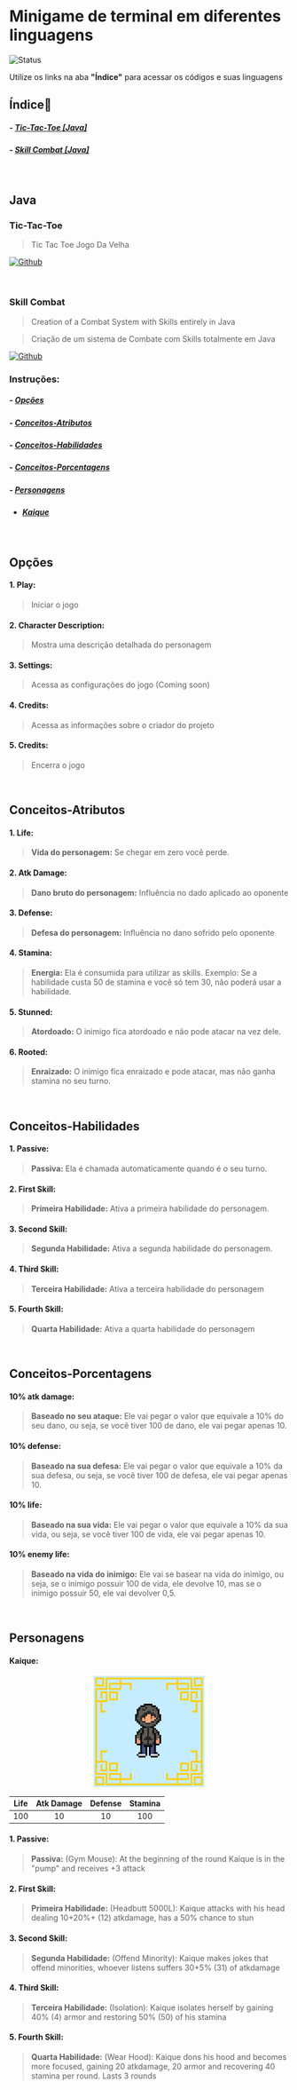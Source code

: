 # Minigame de terminal em diferentes linguagens

![Status](http://img.shields.io/static/v1?label=Status&message=Desenvolvimento&color=GREEN&style=for-the-badge)

Utilize os links na aba **"Índice"** para acessar os códigos e suas linguagens

## Índice📌

##### - [Tic-Tac-Toe [Java]](#Tic-Tac-Toe)
##### - [Skill Combat [Java]](#Skill-Combat)
</br>

## Java

### Tic-Tac-Toe
> Tic Tac Toe
> Jogo Da Velha

<a href = "https://github.com/KJSS3012/Minigames/tree/main/Java/Tic-Tac-Toe">![Github](https://img.shields.io/badge/GitHub-100000?style=for-the-badge&logo=github&logoColor=white)</a>

</br>

### Skill Combat

> Creation of a Combat System with Skills entirely in Java

> Criação de um sistema de Combate com Skills totalmente em Java

<a href = "https://github.com/KJSS3012/Minigames/tree/main/Java/SkillCombat">![Github](https://img.shields.io/badge/GitHub-100000?style=for-the-badge&logo=github&logoColor=white)</a>

### Instruções:
##### - [Opções](#Opções)
##### - [Conceitos-Atributos](#Conceitos-Atributos)
##### - [Conceitos-Habilidades](#Conceitos-Habilidades)
##### - [Conceitos-Porcentagens](#Conceitos-Porcentagens)
##### - [Personagens](#Personagens)
* ##### [Kaique](#Kaique)

</br>

## Opções

####  1. Play: 
> Iniciar o jogo
####  2. Character Description: 
> Mostra uma descrição detalhada do personagem
####  3. Settings: 
> Acessa as configurações do jogo (Coming soon)
####  4. Credits:
> Acessa as informações sobre o criador do projeto
####  5. Credits: 
> Encerra o jogo

</br>

## Conceitos-Atributos
####  1. Life: 
> **Vida do personagem:** Se chegar em zero você perde.
####  2. Atk Damage: 
> **Dano bruto do personagem:** Influência no dado aplicado ao oponente
####  3. Defense: 
> **Defesa do personagem:** Influência no dano sofrido pelo oponente
####  4. Stamina: 
> **Energia:** Ela é consumida para utilizar as skills.
> Exemplo: Se a habilidade custa 50 de stamina e você só tem 30, não poderá usar a habilidade.
####  5. Stunned: 
> **Atordoado:** O inimigo fica atordoado e não pode atacar na vez dele.
####  6. Rooted: 
> **Enraizado:** O inimigo fica enraizado e pode atacar, mas não ganha stamina no seu turno.

</br>

## Conceitos-Habilidades
####  1. Passive: 
> **Passiva:** Ela é chamada automaticamente quando é o seu turno.
####  2. First Skill: 
> **Primeira Habilidade:** Ativa a primeira habilidade do personagem.
####  3. Second Skill: 
> **Segunda Habilidade:** Ativa a segunda habilidade do personagem.
####  4. Third Skill: 
> **Terceira Habilidade:** Ativa a terceira habilidade do personagem
####  5. Fourth Skill: 
> **Quarta Habilidade:** Ativa a quarta habilidade do personagem

</br>

## Conceitos-Porcentagens
#### 10% atk damage: 
> **Baseado no seu ataque:** Ele vai pegar o valor que equivale a 10% do seu dano, ou seja, se você tiver 100 de dano, ele vai pegar apenas 10.
#### 10% defense:
> **Baseado na sua defesa:** Ele vai pegar o valor que equivale a 10% da sua defesa, ou seja, se você tiver 100 de defesa, ele vai pegar apenas 10.
#### 10% life:
> **Baseado na sua vida:** Ele vai pegar o valor que equivale a 10% da sua vida, ou seja, se você tiver 100 de vida, ele vai pegar apenas 10.
#### 10% enemy life:
> **Baseado na vida do inimigo:** Ele vai se basear na vida do inimigo, ou seja, se o inimigo possuir 100 de vida, ele devolve 10, mas se o inimigo possuir 50, ele vai devolver 0,5.

</br>

## Personagens

#### Kaique:
<p align="center">
    <img width="200" src="ReadmeIcons/KJSS_Sprite.gif")
    </p>

</br>

<p align="center">

| Life   | Atk Damage   |    Defense    | Stamina |
| :---:  |    :----:    |     :----:    |  :----: |
|   100  |      10      |       10      |   100   |

</p>



####  1. Passive: 
> **Passiva:** (Gym Mouse): At the beginning of the round Kaique is in the "pump" and receives +3 attack
####  2. First Skill: 
> **Primeira Habilidade:** (Headbutt 5000L): Kaique attacks with his head dealing 10+20%+ (12) atkdamage, has a 50% chance to stun
####  3. Second Skill: 
> **Segunda Habilidade:** (Offend Minority): Kaique makes jokes that offend minorities, whoever listens suffers 30+5% (31) of atkdamage
####  4. Third Skill: 
> **Terceira Habilidade:** (Isolation): Kaique isolates herself by gaining 40% (4) armor and restoring 50% (50) of his stamina
####  5. Fourth Skill: 
> **Quarta Habilidade:** (Wear Hood): Kaique dons his hood and becomes more focused, gaining 20 atkdamage, 20 armor and recovering 40 stamina per round. Lasts 3 rounds